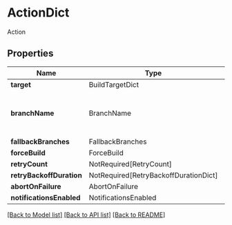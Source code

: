 # ActionDict

Action

## Properties
| Name | Type | Required | Description |
| ------------ | ------------- | ------------- | ------------- |
**target** | BuildTargetDict | Yes |  |
**branchName** | BranchName | Yes | The target branch the schedule should run on. |
**fallbackBranches** | FallbackBranches | Yes |  |
**forceBuild** | ForceBuild | Yes |  |
**retryCount** | NotRequired[RetryCount] | No |  |
**retryBackoffDuration** | NotRequired[RetryBackoffDurationDict] | No |  |
**abortOnFailure** | AbortOnFailure | Yes |  |
**notificationsEnabled** | NotificationsEnabled | Yes |  |


[[Back to Model list]](../../../../README.md#models-v2-link) [[Back to API list]](../../../../README.md#apis-v2-link) [[Back to README]](../../../../README.md)
